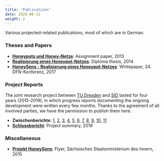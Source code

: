 ```yaml
---
title: 'Publications'
date: 2020-08-13
weight: 2
---
```


Various projected-related publications, most of which are in German.

### Theses and Papers
* **[Honeypots und Honey-Netze](/download/Honeypots_und_Honeynetze.pdf)**: Assignment paper, 2013
* **[Realisierung eines Honeypot-Netzes](/download/Realisierung_eines_Honeypot-Netzes.pdf)**: Diploma thesis, 2014
* **[HoneySens - Realisierung eines Honeypot-Netzes](/download/HoneySens_DFN2017.pdf)**: Whitepaper, 24. DFN-Konferenz, 2017

### Project Reports
The joint research project between [TU Dresden](https://tu-dresden.de) and [SID](https://www.sid.sachsen.de/) lasted for four years (2015-2019), in which progress reports documenting the ongoing development were written every few months. Thanks to the agreement of all involved parties, we have the permission to publish them here.

* **Zwischenberichte**: [1](/download/reports/HoneySens_Zwischenbericht_1.pdf), [2](/download/reports/HoneySens_Zwischenbericht_2.pdf), [3](/download/reports/HoneySens_Zwischenbericht_3.pdf), [4](/download/reports/HoneySens_Zwischenbericht_4.pdf), [5](/download/reports/HoneySens_Zwischenbericht_5.pdf), [6](/download/reports/HoneySens_Zwischenbericht_6.pdf), [7](/download/reports/HoneySens_Zwischenbericht_7.pdf), [8](/download/reports/HoneySens_Zwischenbericht_8.pdf), [9](/download/reports/HoneySens_Zwischenbericht_9.pdf), [10](/download/reports/HoneySens_Zwischenbericht_10.pdf), [11](/download/reports/HoneySens_Zwischenbericht_11.pdf)
* **[Schlussbericht](/download/reports/HoneySens_Schlussbericht.pdf)**: Project summary, 2019

### Miscellaneous
* **[Projekt HoneySens](/download/HoneySens_SMI_Flyer.pdf)**: Flyer, Sächsisches Staatsministerium des Innern, 2015
